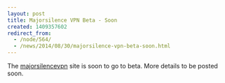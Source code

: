 ```yaml
---
layout: post
title: Majorsilence VPN Beta - Soon
created: 1409357602
redirect_from:
  - /node/564/
  - /news/2014/08/30/majorsilence-vpn-beta-soon.html
---
```

<p>The <a href="https://majorsilencevpn.com/">majorsilencevpn</a> site is soon to go to beta. More details to be posted soon.</p>
